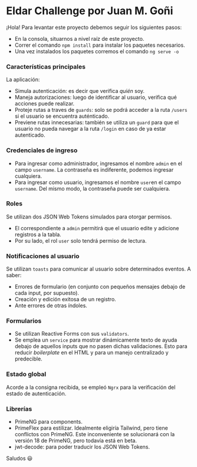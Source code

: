 # Eldar Challenge por Juan M. Goñi
¡Hola! Para levantar este proyecto debemos seguir los siguientes pasos:
- En la consola, situarnos a nivel raíz de este proyecto.
- Correr el comando `npm install` para instalar los paquetes necesarios.
- Una vez instalados los paquetes corremos el comando `ng serve -o`

### Características principales
La aplicación:
- Simula autenticación: es decir que verifica *quién* soy.
- Maneja autorizaciones: luego de identificar al usuario, verifica qué acciones puede realizar.
- Proteje rutas a traves de `guards`: solo se podrá acceder a la ruta `/users` si el usuario se encuentra auténticado.
- Previene rutas innecesarias: también se utiliza un `guard` para que el usuario no pueda navegar a la ruta `/login` en caso de ya estar autenticado. 

### Credenciales de ingreso
- Para ingresar como administrador, ingresamos el nombre `admin` en el campo `username`. La contraseña es indiferente, podemos ingresar cualquiera.
- Para ingresar como usuario, ingresamos el nombre `user`en el campo `username`. Del mismo modo, la contraseña puede ser cualquiera.

### Roles
Se utilizan dos JSON Web Tokens simulados para otorgar permisos. 
- El correspondiente a `admin` permitirá que el usuario edite y adicione registros a la tabla.
- Por su lado, el rol `user` solo tendrá permiso de lectura.

### Notificaciones al usuario
Se utilizan `toasts` para comunicar al usuario sobre determinados eventos. A saber:
- Errores de formulario (en conjunto con pequeños mensajes debajo de cada input, por supuesto).
- Creación y edición exitosa de un registro.
- Ante errores de otras índoles. 

### Formularios
- Se utilizan Reactive Forms con sus `validators`. 
- Se emplea un `service` para mostrar dinámicamente texto de ayuda debajo de aquellos inputs que no pasen dichas validaciones. Esto para reducir *boilerplate* en el HTML y para un manejo centralizado y predecible.

### Estado global
Acorde a la consigna recibida, se empleó `Ngrx` para la verificación del estado de autenticación.

### Librerías
- PrimeNG para components.
- PrimeFlex para estilizar. Idealmente eligiría Tailwind, pero tiene conflictos con PrimeNG. Este inconveniente se solucionará con la versión 18 de PrimeNG, pero todavía está en beta.
- jwt-decode: para poder traducir los JSON Web Tokens.


Saludos 😃
